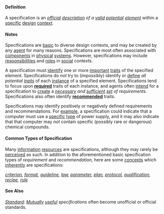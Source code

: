 #### Definition

A specification is an *[official](https://github.com/gcassel/Modular-Organization-Terminology/blob/master/terms/official.md) [description](https://github.com/gcassel/Modular-Organization-Terminology/blob/master/terms/describe.md) of a [valid](https://github.com/gcassel/Modular-Organization-Terminology/blob/master/terms/valid.md) [potential](https://github.com/gcassel/Modular-Organization-Terminology/blob/master/terms/potential.md) [element](https://github.com/gcassel/Modular-Organization-Terminology/blob/master/terms/element.md)* within a [specific](https://github.com/gcassel/Modular-Organization-Terminology/blob/master/terms/specific.md) [design](https://github.com/gcassel/Modular-Organization-Terminology/blob/master/terms/design.md) [context](https://github.com/gcassel/Modular-Organization-Terminology/blob/master/terms/context.md).   

#### Notes

Specifications are [basic](https://github.com/gcassel/Modular-Organization-Terminology/blob/master/terms/base.md) to diverse design contexts, and may be created by any [agent](https://github.com/gcassel/Modular-Organization-Terminology/blob/master/terms/agent.md) for many reasons.  Specifications are most often associated with [components](https://github.com/gcassel/Modular-Organization-Terminology/blob/master/terms/component.md) in [physical](https://github.com/gcassel/Modular-Organization-Terminology/blob/master/terms/physical.md) [systems](https://github.com/gcassel/Modular-Organization-Terminology/blob/master/terms/system.md).  However, specifications may include [responsibilities](https://github.com/gcassel/Modular-Organization-Terminology/blob/master/terms/responsibility.md) and [roles](https://github.com/gcassel/Modular-Organization-Terminology/blob/master/terms/role.md) in [social](https://github.com/gcassel/Modular-Organization-Terminology/blob/master/terms/social.md) contexts. 

A specification must [identify](https://github.com/gcassel/Modular-Organization-Terminology/blob/master/terms/identify.md) one or more [important](https://github.com/gcassel/Modular-Organization-Terminology/blob/master/terms/importance.md) [traits](https://github.com/gcassel/Modular-Organization-Terminology/blob/master/terms/trait.md) of the specified element.  Specifications do *not* try to (impossibly) identify or [define](https://github.com/gcassel/Modular-Organization-Terminology/blob/master/terms/define.md) *all potential [traits](https://github.com/gcassel/Modular-Organization-Terminology/blob/master/terms/trait.md)* of each [instance](https://github.com/gcassel/Modular-Organization-Terminology/blob/master/terms/instance.md) of a specified element.  Specifications tend to focus upon **[required](https://github.com/gcassel/Modular-Organization-Terminology/blob/master/terms/require.md)** traits of each instance, and agents often [intend](https://github.com/gcassel/Modular-Organization-Terminology/blob/master/terms/intend.md) for a specification to [create](https://github.com/gcassel/Modular-Organization-Terminology/blob/master/terms/create.md) a *[necessary](https://github.com/gcassel/Modular-Organization-Terminology/blob/master/terms/require.md) and [sufficient](https://github.com/gcassel/Modular-Organization-Terminology/blob/master/terms/suffice.md) [set](https://github.com/gcassel/Modular-Organization-Terminology/blob/master/terms/set.md) of requirements*.  Specifications also often identify **[recommended](https://github.com/gcassel/Modular-Organization-Terminology/blob/master/terms/recommend.md)** traits.

Specifications may identify positively or negatively defined requirements and recommendations.  For [example](https://github.com/gcassel/Modular-Organization-Terminology/blob/master/terms/example.md), a specification could indicate that a computer must use a [specific](https://github.com/gcassel/Modular-Organization-Terminology/blob/master/terms/specific.md) [type](https://github.com/gcassel/Modular-Organization-Terminology/blob/master/terms/type.md) of power supply, and it may also indicate that that computer may *not* contain specific (possibly rare or dangerous) chemical compounds.

#### Common Types of Specification

Many [information](https://github.com/gcassel/Modular-Organization-Terminology/blob/master/terms/information.md) [resources](https://github.com/gcassel/Modular-Organization-Terminology/blob/master/terms/resource.md) are specifications, although they may rarely be [perceived](https://github.com/gcassel/Modular-Organization-Terminology/blob/master/terms/perceive.md) as such.  In addition to the aforementioned basic specification types of *requirement* and *recommendation*, here are some [concepts](https://github.com/gcassel/Modular-Organization-Terminology/blob/master/terms/concept.md) which [inherently](https://github.com/gcassel/Modular-Organization-Terminology/blob/master/terms/inhere.md) are specifications:  

*[criterion](https://github.com/gcassel/Modular-Organization-Terminology/blob/master/terms/criterion.md), [format](https://github.com/gcassel/Modular-Organization-Terminology/blob/master/terms/format.md), [guideline](https://github.com/gcassel/Modular-Organization-Terminology/blob/master/terms/guideline.md), [law](https://github.com/gcassel/Modular-Organization-Terminology/blob/master/terms/law.md), [parameter](https://github.com/gcassel/Modular-Organization-Terminology/blob/master/terms/parameter.md), [plan](https://github.com/gcassel/Modular-Organization-Terminology/blob/master/terms/plan.md), [protocol](https://github.com/gcassel/Modular-Organization-Terminology/blob/master/terms/protocol.md), [qualification](https://github.com/gcassel/Modular-Organization-Terminology/blob/master/terms/qualification.md), [recipe](https://github.com/gcassel/Modular-Organization-Terminology/blob/master/terms/recipe.md), [rule](https://github.com/gcassel/Modular-Organization-Terminology/blob/master/terms/rule.md)*

#### See Also

*[Standard](https://github.com/gcassel/Modular-Organization-Terminology/blob/master/terms/standard.md)*:  *[Mutually](https://github.com/gcassel/Modular-Organization-Terminology/blob/master/terms/mutual.md) [useful](https://github.com/gcassel/Modular-Organization-Terminology/blob/master/terms/use.md) specifications* often become unofficial or official standards.
